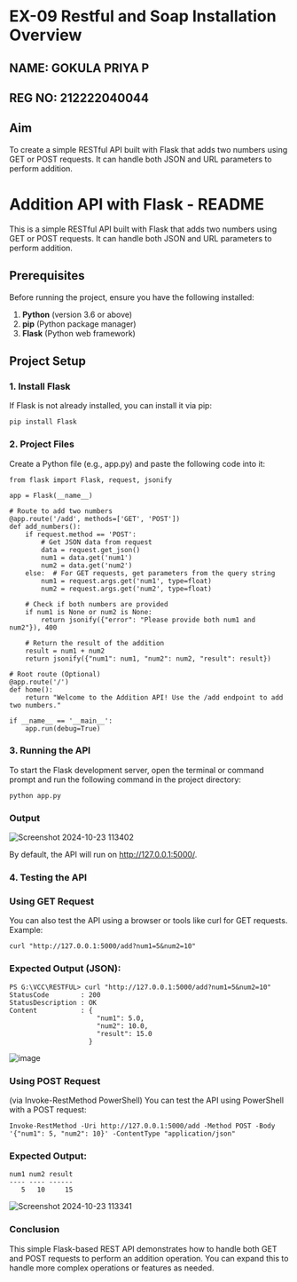 # EX-09 Restful and Soap Installation Overview

## NAME:  GOKULA PRIYA P
## REG NO: 212222040044

## Aim 

To create a simple RESTful API built with Flask that adds two numbers using GET or POST requests. It can handle both JSON and URL parameters to perform addition.

# Addition API with Flask - README

This is a simple RESTful API built with Flask that adds two numbers using GET or POST requests. It can handle both JSON and URL parameters to perform addition.

## Prerequisites

Before running the project, ensure you have the following installed:

1. **Python** (version 3.6 or above)
2. **pip** (Python package manager)
3. **Flask** (Python web framework)

## Project Setup

### 1. Install Flask

If Flask is not already installed, you can install it via pip:

```
pip install Flask
```

### 2. Project Files

Create a Python file (e.g., app.py) and paste the following code into it:

```
from flask import Flask, request, jsonify

app = Flask(__name__)

# Route to add two numbers
@app.route('/add', methods=['GET', 'POST'])
def add_numbers():
    if request.method == 'POST':
        # Get JSON data from request
        data = request.get_json()
        num1 = data.get('num1')
        num2 = data.get('num2')
    else:  # For GET requests, get parameters from the query string
        num1 = request.args.get('num1', type=float)
        num2 = request.args.get('num2', type=float)

    # Check if both numbers are provided
    if num1 is None or num2 is None:
        return jsonify({"error": "Please provide both num1 and num2"}), 400
    
    # Return the result of the addition
    result = num1 + num2
    return jsonify({"num1": num1, "num2": num2, "result": result})

# Root route (Optional)
@app.route('/')
def home():
    return "Welcome to the Addition API! Use the /add endpoint to add two numbers."

if __name__ == '__main__':
    app.run(debug=True)
```

### 3. Running the API

To start the Flask development server, open the terminal or command prompt and run the following command in the project directory:

```
python app.py
```

### Output

![Screenshot 2024-10-23 113402](https://github.com/user-attachments/assets/0fb6811c-9821-4231-8699-a71ee0c7afba)

By default, the API will run on http://127.0.0.1:5000/.


### 4. Testing the API

### Using GET Request

You can also test the API using a browser or tools like curl for GET requests. Example:

```
curl "http://127.0.0.1:5000/add?num1=5&num2=10"
```

### Expected Output (JSON):

```
PS G:\VCC\RESTFUL> curl "http://127.0.0.1:5000/add?num1=5&num2=10"
StatusCode        : 200                                                                                                                               
StatusDescription : OK                                                                                                                                
Content           : {
                      "num1": 5.0,
                      "num2": 10.0,
                      "result": 15.0
                    }
```

![image](https://github.com/user-attachments/assets/72c679c8-806b-4ceb-8cb5-394075ca9970)


### Using POST Request
(via Invoke-RestMethod PowerShell)
You can test the API using PowerShell with a POST request:

```
Invoke-RestMethod -Uri http://127.0.0.1:5000/add -Method POST -Body '{"num1": 5, "num2": 10}' -ContentType "application/json"
```

### Expected Output:

```
num1 num2 result
---- ---- ------
   5   10     15
```

![Screenshot 2024-10-23 113341](https://github.com/user-attachments/assets/8b122695-1884-4dcf-b090-a7e6b2f8f247)



### Conclusion

This simple Flask-based REST API demonstrates how to handle both GET and POST requests to perform an addition operation. You can expand this to handle more complex operations or features as needed.
